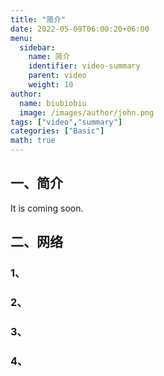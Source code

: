 ```yaml
---
title: "简介"
date: 2022-05-09T06:00:20+06:00
menu:
  sidebar:
    name: 简介
    identifier: video-summary
    parent: video
    weight: 10
author:
  name: biubiobiu
  image: /images/author/john.png
tags: ["video","summary"]
categories: ["Basic"]
math: true
---
```


## 一、简介

It is coming soon.

## 二、网络

### 1、

### 2、

### 3、


### 4、



